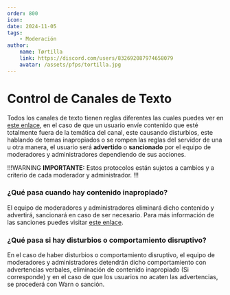 ```yaml
---
order: 800
icon: 
date: 2024-11-05
tags:
    - Moderación
author: 
    name: Tørtilla
    link: https://discord.com/users/832692087974658079
    avatar: /assets/pfps/tortilla.jpg
---
```


# Control de Canales de Texto

Todos los canales de texto tienen reglas diferentes las cuales puedes ver en [este enlace](http://localhost:5000/rules/), en el caso de que un usuario envíe contenido que esté totalmente fuera de la temática del canal, este causando disturbios, este hablando de temas inapropiados o se rompen las reglas del servidor de una u otra manera, el usuario será **advertido** o **sancionado** por el equipo de moderadores y administradores dependiendo de sus acciones.

!!!WARNING **IMPORTANTE:** Estos protocolos están sujetos a cambios y a criterio de cada moderador y administrador.
!!!

### ¿Qué pasa cuando hay contenido inapropiado?

El equipo de moderadores y administradores eliminará dicho contenido y advertirá, sancionará en caso de ser necesario. Para más información de las sanciones puedes visitar [este enlace](http://localhost:5000/mod/protocols/sanction/).

### ¿Qué pasa si hay disturbios o comportamiento disruptivo?

En el caso de haber disturbios o comportamiento disruptivo, el equipo de moderadores y administradores detendrán dicho comportamiento con advertencias verbales, eliminación de contenido inapropiado (Si corresponde) y en el caso de que los usuarios no acaten las advertencias, se procederá con Warn o sanción.
